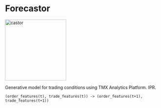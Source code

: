 # Forecastor

<img src="https://upload.wikimedia.org/wikipedia/commons/6/6b/American_Beaver.jpg" alt="castor" height="200"/>

Generative model for trading conditions using TMX Analytics Platform. IPR.

```
(order_features(t), trade_features(t)) -> (order_features(t+1), trade_features(t+1))
```
